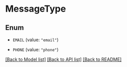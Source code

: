 # MessageType

## Enum


* `EMAIL` (value: `"email"`)

* `PHONE` (value: `"phone"`)


[[Back to Model list]](../README.md#documentation-for-models) [[Back to API list]](../README.md#documentation-for-api-endpoints) [[Back to README]](../README.md)


